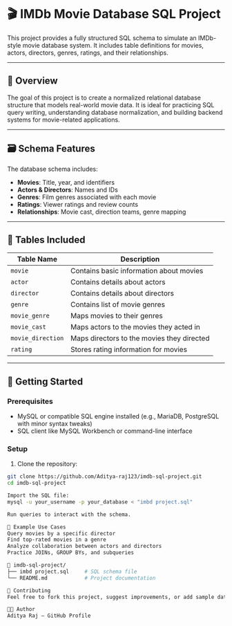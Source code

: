 # 🎬 IMDb Movie Database SQL Project

This project provides a fully structured SQL schema to simulate an IMDb-style movie database system. It includes table definitions for movies, actors, directors, genres, ratings, and their relationships.

---

## 📌 Overview

The goal of this project is to create a normalized relational database structure that models real-world movie data. It is ideal for practicing SQL query writing, understanding database normalization, and building backend systems for movie-related applications.

---

## 🗃️ Schema Features

The database schema includes:

- **Movies**: Title, year, and identifiers
- **Actors & Directors**: Names and IDs
- **Genres**: Film genres associated with each movie
- **Ratings**: Viewer ratings and review counts
- **Relationships**: Movie cast, direction teams, genre mapping

---

## 🧱 Tables Included

| Table Name        | Description                                |
|-------------------|--------------------------------------------|
| `movie`           | Contains basic information about movies    |
| `actor`           | Contains details about actors              |
| `director`        | Contains details about directors           |
| `genre`           | Contains list of movie genres              |
| `movie_genre`     | Maps movies to their genres                |
| `movie_cast`      | Maps actors to the movies they acted in    |
| `movie_direction` | Maps directors to the movies they directed |
| `rating`          | Stores rating information for movies       |

---

## 🚀 Getting Started

### Prerequisites

- MySQL or compatible SQL engine installed (e.g., MariaDB, PostgreSQL with minor syntax tweaks)
- SQL client like MySQL Workbench or command-line interface

### Setup

1. Clone the repository:

```bash
git clone https://github.com/Aditya-raj123/imdb-sql-project.git
cd imdb-sql-project

Import the SQL file:
mysql -u your_username -p your_database < "imbd project.sql"

Run queries to interact with the schema.

🧪 Example Use Cases
Query movies by a specific director
Find top-rated movies in a genre
Analyze collaboration between actors and directors
Practice JOINs, GROUP BYs, and subqueries

📁 imdb-sql-project/
├── imbd project.sql     # SQL schema file
└── README.md            # Project documentation

🙌 Contributing
Feel free to fork this project, suggest improvements, or add sample data and queries.

👨‍💻 Author
Aditya Raj – GitHub Profile
